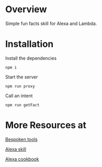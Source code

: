 # Overview

Simple fun facts skill for Alexa and Lambda.

# Installation

Install the dependencies
```
npm i
```

Start the server
```
npm run proxy
```

Call an intent
```
npm run getFact
```

# More Resources at

[Bespoken tools](https://bespoken.tools)

[Alexa skill](https://github.com/alexa/skill-sample-nodejs-fact)

[Alexa cookbook](https://github.com/alexa/alexa-cookbook)